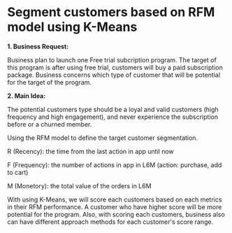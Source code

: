 # Segment customers based on RFM model using K-Means

**1. Business Request:**

Business plan to launch one Free trial subcription program. The target of this program is after using free trial, customers will buy a paid subscription package. 
Business concerns which type of customer that will be potential for the target of the program. 

**2. Main Idea:**

The potential customers type should be a loyal and valid customers (high frequency and high engagement), and never experience the subscription before or a churned member. 

Using the RFM model to define the target customer segmentation. 

R (Recency): the time from the last action in app until now 

F (Frequency): the number of actions in app in L6M (action: purchase, add to cart)

M (Monetory): the total value of the orders in L6M

With using K-Means, we will score each customers based on each metrics in their RFM performance. A customer who have higher score will be more potential for the program. Also, with scoring each customers, business also can have different approach methods for each customer's score range. 
